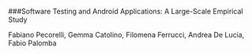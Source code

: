 ###Software Testing and Android Applications: A Large-Scale Empirical Study

Fabiano Pecorelli, Gemma Catolino, Filomena Ferrucci, Andrea De Lucia, Fabio Palomba
